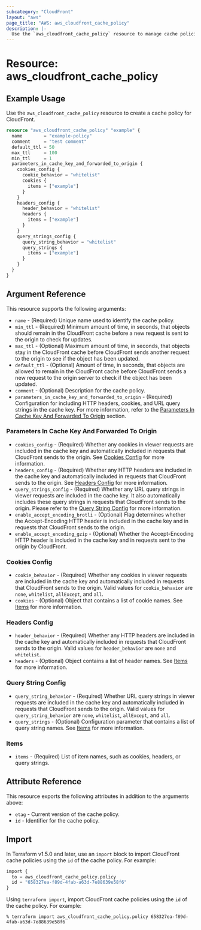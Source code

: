 ```yaml
---
subcategory: "CloudFront"
layout: "aws"
page_title: "AWS: aws_cloudfront_cache_policy"
description: |-
  Use the `aws_cloudfront_cache_policy` resource to manage cache policies for CloudFront distributions. This resource allows you to attach cache policies to cache behaviors, which determine the values included in the cache key, such as HTTP headers, cookies, and URL query strings. CloudFront uses the cache key to locate cached objects and return them to viewers. Additionally, the cache policy sets the default, minimum, and maximum time to live (TTL) values for objects in the CloudFront cache.
---
```


# Resource: aws_cloudfront_cache_policy

## Example Usage

Use the `aws_cloudfront_cache_policy` resource to create a cache policy for CloudFront.

```terraform
resource "aws_cloudfront_cache_policy" "example" {
  name        = "example-policy"
  comment     = "test comment"
  default_ttl = 50
  max_ttl     = 100
  min_ttl     = 1
  parameters_in_cache_key_and_forwarded_to_origin {
    cookies_config {
      cookie_behavior = "whitelist"
      cookies {
        items = ["example"]
      }
    }
    headers_config {
      header_behavior = "whitelist"
      headers {
        items = ["example"]
      }
    }
    query_strings_config {
      query_string_behavior = "whitelist"
      query_strings {
        items = ["example"]
      }
    }
  }
}
```

## Argument Reference

This resource supports the following arguments:

* `name` - (Required) Unique name used to identify the cache policy.
* `min_ttl` - (Required) Minimum amount of time, in seconds, that objects should remain in the CloudFront cache before a new request is sent to the origin to check for updates.
* `max_ttl` - (Optional) Maximum amount of time, in seconds, that objects stay in the CloudFront cache before CloudFront sends another request to the origin to see if the object has been updated.
* `default_ttl` - (Optional) Amount of time, in seconds, that objects are allowed to remain in the CloudFront cache before CloudFront sends a new request to the origin server to check if the object has been updated.
* `comment` - (Optional) Description for the cache policy.
* `parameters_in_cache_key_and_forwarded_to_origin` - (Required) Configuration for including HTTP headers, cookies, and URL query strings in the cache key. For more information, refer to the [Parameters In Cache Key And Forwarded To Origin](#parameters-in-cache-key-and-forwarded-to-origin) section.

### Parameters In Cache Key And Forwarded To Origin

* `cookies_config` - (Required) Whether any cookies in viewer requests are included in the cache key and automatically included in requests that CloudFront sends to the origin. See [Cookies Config](#cookies-config) for more information.
* `headers_config` - (Required) Whether any HTTP headers are included in the cache key and automatically included in requests that CloudFront sends to the origin. See [Headers Config](#headers-config) for more information.
* `query_strings_config` - (Required) Whether any URL query strings in viewer requests are included in the cache key. It also automatically includes these query strings in requests that CloudFront sends to the origin. Please refer to the [Query String Config](#query-string-config) for more information.
* `enable_accept_encoding_brotli` - (Optional) Flag determines whether the Accept-Encoding HTTP header is included in the cache key and in requests that CloudFront sends to the origin.
* `enable_accept_encoding_gzip` - (Optional) Whether the Accept-Encoding HTTP header is included in the cache key and in requests sent to the origin by CloudFront.

### Cookies Config

* `cookie_behavior` - (Required) Whether any cookies in viewer requests are included in the cache key and automatically included in requests that CloudFront sends to the origin. Valid values for `cookie_behavior` are `none`, `whitelist`, `allExcept`, and `all`.
* `cookies` - (Optional) Object that contains a list of cookie names. See [Items](#items) for more information.

### Headers Config

* `header_behavior` - (Required) Whether any HTTP headers are included in the cache key and automatically included in requests that CloudFront sends to the origin. Valid values for `header_behavior` are `none` and `whitelist`.
* `headers` - (Optional) Object contains a list of header names. See [Items](#items) for more information.

### Query String Config

* `query_string_behavior` - (Required) Whether URL query strings in viewer requests are included in the cache key and automatically included in requests that CloudFront sends to the origin. Valid values for `query_string_behavior` are `none`, `whitelist`, `allExcept`, and `all`.
* `query_strings` - (Optional) Configuration parameter that contains a list of query string names. See [Items](#items) for more information.

### Items

* `items` - (Required) List of item names, such as cookies, headers, or query strings.

## Attribute Reference

This resource exports the following attributes in addition to the arguments above:

* `etag` - Current version of the cache policy.
* `id` - Identifier for the cache policy.

## Import

In Terraform v1.5.0 and later, use an `import` block to import CloudFront cache policies using the `id` of the cache policy. For example:

```terraform
import {
  to = aws_cloudfront_cache_policy.policy
  id = "658327ea-f89d-4fab-a63d-7e88639e58f6"
}
```

Using `terraform import`, import CloudFront cache policies using the `id` of the cache policy. For example:

```console
% terraform import aws_cloudfront_cache_policy.policy 658327ea-f89d-4fab-a63d-7e88639e58f6
```
